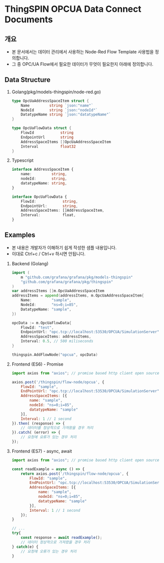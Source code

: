 
ThingSPIN OPCUA Data Connect Documents
===

개요
---

- 본 문서에서는 데이터 관리에서 사용하는 Node-Red Flow Template 사용법을 정의합니다.
- 그 중 OPC/UA Flow에서 필요한 데이터가 무엇이 필요한지 아래에 정의합니다.

Data Structure
------

1. Golang(pkg/models-thingspin/node-red.go)

    ```go
    type OpcUaAddressSpaceItem struct {
        Name         string `json:"name"`
        NodeId       string `json:"nodeId"`
        DatatypeName string `json:"datatypeName"`
    }

    type OpcUaFlowData struct {
        FlowId            string
        EndpointUrl       string
        AddressSpaceItems []OpcUaAddressSpaceItem
        Interval          float32
    }
    ```

2. Typescript

    ```typescript
    interface AddressSpaceItem {
        name:         string,
        nodeId:       string,
        datatypeName: string,
    }

    interface OpcUaFlowData {
        FlowId:            string,
        EndpointUrl:       string,
        AddressSpaceItems: []AddressSpaceItem,
        Interval:          float,
    }
    ```

Examples
---------------------

- 본 내용은 개발자가 이해하기 쉽게 작성한 샘플 내용입니다.
- 이대로 Ctrl+c / Ctrl+v 하시면 안됩니다.

1. Backend (Golang)

    ```go
    import (
        m "github.com/grafana/grafana/pkg/models-thingspin"
        "github.com/grafana/grafana/pkg/thingspin"
    )
    var addressItems []m.OpcUaAddressSpaceItem
    addressItems = append(addressItems, m.OpcUaAddressSpaceItem{
        Name:         "sample",
        NodeId:       "ns=0;i=85",
        DatatypeName: "sample",
    })

    opcData := m.OpcUaFlowData{
        FlowId: "test",
        EndpointUrl: "opc.tcp://localhost:53530/OPCUA/SimulationServer",
        AddressSpaceItems: addressItems,
        Interval: 0.5, // 500 miliseconds
    }

    thingspin.AddFlowNode("opcua", opcData)
    ```

2. Frontend (ES6) - Promise

    ```javascript
    import axios from "axios"; // promise based http client open source library

    axios.post('/thingspin/flow-node/opcua', {
        FlowId: "sample",
        EndPointUrl: "opc.tcp://localhost:53530/OPCUA/SimulationServer",
        AddressSpaceItems: [{
            name: "sample",
            nodeId: "ns=0;i=85",
            datatypeName: "sample"
        }],
        Interval: 1 // 1 second
    }).then( (response) => {
        // 데이터를 정상적으로 가져왔을 경우 처리
    }).catch( (error) => {
        // 요청에 요류가 있는 경우 처리
    });
    ```

3. Frontend (ES7) - async, await

    ```javascript
    import axios from "axios"; // promise based http client open source library

    const readExample = async () => {
        return axios.post('/thingspin/flow-node/opcua', {
            FlowId: "sample",
            EndPointUrl: "opc.tcp://localhost:53530/OPCUA/SimulationServer",
            AddressSpaceItems: [{
                name: "sample",
                nodeId: "ns=0;i=85",
                datatypeName: "sample"
            }],
            Interval: 1 // 1 second
        });
    }

    // ...
    try{
        const response = await readExample();
        // 데이터 정상적으로 가져왔을 경우 처리
    } catch(e) {
        // 요청에 오류가 있는 경우 처리
    }

    ```